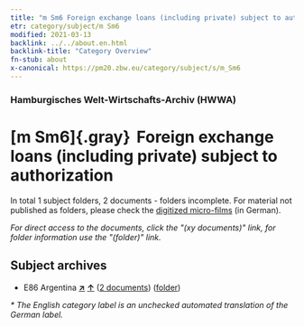 ```yaml
---
title: "m Sm6 Foreign exchange loans (including private) subject to authorization"
etr: category/subject/m Sm6
modified: 2021-03-13
backlink: ../../about.en.html
backlink-title: "Category Overview"
fn-stub: about
x-canonical: https://pm20.zbw.eu/category/subject/s/m_Sm6
---
```


### Hamburgisches Welt-Wirtschafts-Archiv (HWWA)
# [m Sm6]{.gray}&#8201; Foreign exchange loans (including private) subject to authorization&#160; 





In total 1 subject folders, 2 documents - folders incomplete.
For material not published as folders, please check the [digitized micro-films](/film/h1_sh.de.html) (in German).

_For direct access to the documents, click the "(xy documents)" link, for folder information use the "(folder)" link._

## Subject archives


- E86 Argentina [**&nearr;**](../../../geo/i/141692/about.en.html "Argentina (all folders)") [**&uarr;**](../../../geo/about.en.html#E86 "Country category system") (<a href="https://pm20.zbw.eu/dfgview/sh/141692,144915" title="about: Argentina : Foreign exchange loans (including private) subject to authorization" target="_blank">2 documents</a>) ([folder](../../../../folder/sh/1416xx/141692/1449xx/144915/about.en.html))


_* The English category label is an unchecked automated translation of the German label._

